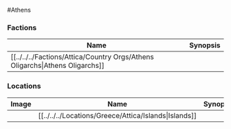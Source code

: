 #Athens 
### Factions

| Name | Synopsis |
| --- | --- |
| [[../../../Factions/Attica/Country Orgs/Athens Oligarchs\|Athens Oligarchs]] | |

### Locations

| Image | Name | Synopsis |
| --- | --- | --- |
| | [[../../../Locations/Greece/Attica/Islands\|Islands]] | |
